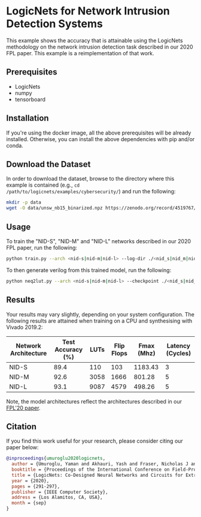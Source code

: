 # LogicNets for Network Intrusion Detection Systems

This example shows the accuracy that is attainable using the LogicNets methodology on the network intrusion detection task described in our 2020 FPL paper.
This example is a reimplementation of that work.

## Prerequisites

* LogicNets
* numpy
* tensorboard

## Installation

If you're using the docker image, all the above prerequisites will be already installed.
Otherwise, you can install the above dependencies with pip and/or conda.

## Download the Dataset

In order to download the dataset, browse to the directory where this example is contained (e.g., `cd /path/to/logicnets/examples/cybersecurity/`) and run the following:

```bash
mkdir -p data
wget -O data/unsw_nb15_binarized.npz https://zenodo.org/record/4519767/files/unsw_nb15_binarized.npz?download=1
```

## Usage

To train the \"NID-S\", \"NID-M\" and \"NID-L\" networks described in our 2020 FPL paper, run the
following:

```bash
python train.py --arch <nid-s|nid-m|nid-l> --log-dir ./<nid_s|nid_m|nid_l>/
```

To then generate verilog from this trained model, run the following:

```bash
python neq2lut.py --arch <nid-s|nid-m|nid-l> --checkpoint ./<nid_s|nid_m|nid_l>/best_accuracy.pth --log-dir ./<nid_s|nid_m|nid_l>/verilog/ --add-registers
```

## Results

Your results may vary slightly, depending on your system configuration.
The following results are attained when training on a CPU and synthesising with Vivado 2019.2:

| Network Architecture  | Test Accuracy (%) | LUTs  | Flip Flops    | Fmax (Mhz)    | Latency (Cycles)  |
| --------------------- | ----------------- | ----- | ------------- | ------------- | ----------------- |
| NID-S                 |              89.4 |   110 |           103 |       1183.43 |                 3 |
| NID-M                 |              92.6 |  3058 |          1666 |        801.28 |                 5 |
| NID-L                 |              93.1 |  9087 |          4579 |        498.26 |                 5 |

Note, the model architectures reflect the architectures described in our [FPL'20 paper](https://arxiv.org/abs/2004.03021).

## Citation

If you find this work useful for your research, please consider citing
our paper below:

```bibtex
@inproceedings{umuroglu2020logicnets,
  author = {Umuroglu, Yaman and Akhauri, Yash and Fraser, Nicholas J and Blott, Michaela},
  booktitle = {Proceedings of the International Conference on Field-Programmable Logic and Applications},
  title = {LogicNets: Co-Designed Neural Networks and Circuits for Extreme-Throughput Applications},
  year = {2020},
  pages = {291-297},
  publisher = {IEEE Computer Society},
  address = {Los Alamitos, CA, USA},
  month = {sep}
}
```

